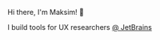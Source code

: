 Hi there, I'm Maksim! 👋

I build tools for UX researchers [@ JetBrains](https://github.com/JetBrains)
